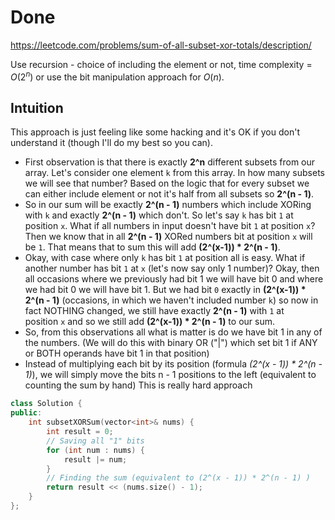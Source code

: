 # Done

https://leetcode.com/problems/sum-of-all-subset-xor-totals/description/

Use recursion - choice of including the element or not, time complexity = $O(2^n)$ 
or use the bit manipulation approach for $O(n)$.

## Intuition

This approach is just feeling like some hacking and it's OK if you don't understand it (though I'll do my best so you can).

- First observation is that there is exactly **2^n** different subsets from our array. Let's consider one element `k` from this array. In how many subsets we will see that number? Based on the logic that for every subset we can either include element or not it's half from all subsets so **2^(n - 1)**.
- So in our sum will be exactly **2^(n - 1)** numbers which include XORing with `k` and exactly **2^(n - 1)** which don't. So let's say `k` has bit `1` at position `x`. What if all numbers in input doesn't have bit `1` at position `x`? Then we know that in all **2^(n - 1)** XORed numbers bit at position `x` will be `1`. That means that to sum this will add **(2^(x-1)) * 2^(n - 1)**.
- Okay, with case where only `k` has bit `1` at position all is easy. What if another number has bit `1` at `x` (let's now say only 1 number)? Okay, then all occasions where we previously had bit 1 we will have bit 0 and where we had bit 0 we will have bit 1. But we had bit `0` exactly in **(2^(x-1)) * 2^(n - 1)** (occasions, in which we haven't included number `k`) so now in fact NOTHING changed, we still have exactly **2^(n - 1)** with `1` at position `x` and so we still add **(2^(x-1)) * 2^(n - 1)** to our sum.
- So, from this observations all what is matter is do we have bit 1 in any of the numbers. (We will do this with binary OR ("|") which set bit 1 if ANY or BOTH operands have bit 1 in that position)
- Instead of multiplying each bit by its position (formula _(2^(x - 1)) * 2^(n - 1)_), we will simply move the bits n - 1 positions to the left (equivalent to counting the sum by hand)
This is really hard approach


```C++
class Solution {
public:
    int subsetXORSum(vector<int>& nums) {
        int result = 0;
        // Saving all "1" bits
        for (int num : nums) {
            result |= num;
        }
        // Finding the sum (equivalent to (2^(x - 1)) * 2^(n - 1) )
        return result << (nums.size() - 1);
    }
};
```